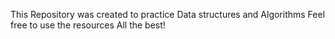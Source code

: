 This Repository was created to practice Data structures and Algorithms
Feel free to use the resources
All the  best!
